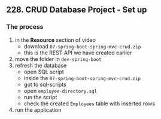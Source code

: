 ## 228. CRUD Database Project - Set up

### The process 
1. in the **Resource** section of video 
   * download `07-spring-boot-spring-mvc-crud.zip`
   * this is the REST API we have created earlier 
2. move the folder in `dev-spring-boot`
3. refresh the database 
   * open SQL script 
   * inside the `07-spring-boot-spring-mvc-crud.zip`
   * got to sql-scripts 
   * open `employee-directory.sql`
   * run the script 
   * check the created `Employees` table with inserted rows 
4. run the application

